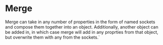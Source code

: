 # Merge

Merge can take in any number of properties in the form of named sockets and compose them together into an object. Additionally, another object can be added in, in which case merge will add in any proprties from that object, but overwrite them with any from the sockets.`
